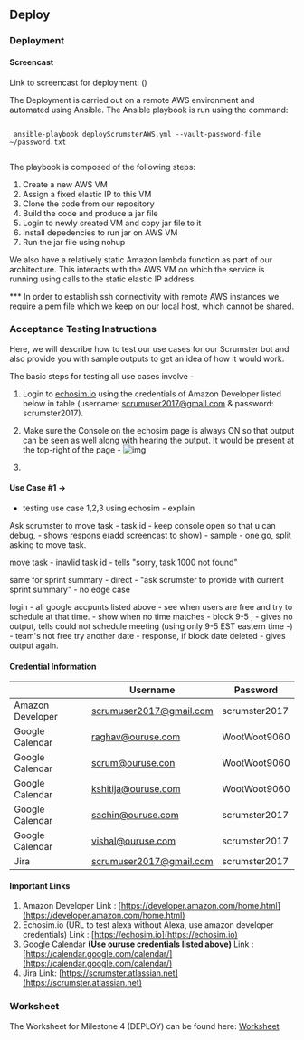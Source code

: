 ## Deploy

### Deployment

#### Screencast
Link to screencast for deployment: ()

The Deployment is carried out on a remote AWS environment and automated using Ansible. The Ansible playbook is run using the command:

```
 
 ansible-playbook deployScrumsterAWS.yml --vault-password-file ~/password.txt
 
 ```
 The playbook is composed of the following steps:
 1. Create a new AWS VM
 2. Assign a fixed elastic IP to this VM
 3. Clone the code from our repository
 4. Build the code and produce a jar file
 5. Login to newly created VM and copy jar file to it
 6. Install depedencies to run jar on AWS VM
 7. Run the jar file using nohup
 
We also have a relatively static Amazon lambda function as part of our architecture. This interacts with the AWS VM on which the service is running using calls to the static elastic IP address.
 
 *** In order to establish ssh connectivity with remote AWS instances we require a pem file which we keep on our local host, which cannot be shared.

### Acceptance Testing Instructions

Here, we will describe how to test our use cases for our Scrumster bot and also provide you with sample outputs to get an idea of how it would work.

The basic steps for testing all use cases involve -

1. Login to [echosim.io](https://echosim.io/) using the credentials of Amazon Developer listed below in table (username: scrumuser2017@gmail.com & password: scrumster2017).

2. Make sure the Console on the echosim page is always ON so that output can be seen as well along with hearing the output. It would be present at the top-right of the page -
![img]()


3. 
#### Use Case #1 ->



- testing use case 1,2,3 using echosim - explain

Ask scrumster to move task - task id - keep console open so that u can debug, - shows respons e(add screencast to show) - sample - one go, split asking to move task.

move task - inavlid task id - tells "sorry, task 1000 not found"

same for sprint summary - direct - "ask scrumster to provide with current sprint summary" - no edge case

login - all google accpunts listed above - see when users are free and try to schedule at that time. - show when no time matches - block 9-5 , - gives no output, tells could not schedule meeting (using only 9-5 EST eastern time -) - team's not free try another date - response, if block date deleted - gives output again. 
#### Credential Information

|   |Username|Password|
|---|---|---|
|Amazon Developer|scrumuser2017@gmail.com|scrumster2017|
|Google Calendar|raghav@ouruse.com|WootWoot9060|
|Google Calendar|scrum@ouruse.con|WootWoot9060|
|Google Calendar| kshitija@ouruse.com| WootWoot9060|
|Google Calendar| sachin@ouruse.com| scrumster2017|
|Google Calendar| vishal@ouruse.com| scrumster2017|
|Jira| scrumuser2017@gmail.com| scrumster2017|

#### Important Links

1. Amazon Developer Link : [https://developer.amazon.com/home.html](https://developer.amazon.com/home.html)
2. Echosim.io (URL to test alexa without Alexa, use amazon developer credentials) Link : [https://echosim.io](https://echosim.io)
3. Google Calendar **(Use ouruse credentials listed above)** Link : [https://calendar.google.com/calendar/](https://calendar.google.com/calendar/)
4. Jira Link: [https://scrumster.atlassian.net](https://scrumster.atlassian.net) 

### Worksheet
The Worksheet for Milestone 4 (DEPLOY) can be found here: [Worksheet](https://github.ncsu.edu/rmuddur/Scrumster/blob/master/Alexa-Deploy/WORKSHEET.md)

